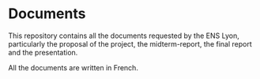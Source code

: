 Documents
=========

This repository contains all the documents requested by the ENS Lyon, particularly the proposal of the project, the midterm-report, the final report and the presentation.

All the documents are written in French.
